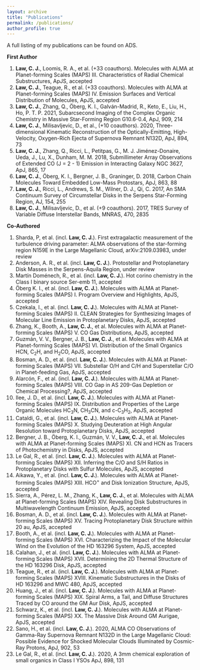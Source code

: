 ```yaml
---
layout: archive
title: "Publications"
permalink: /publications/
author_profile: true
---
```


A full listing of my publications can be found on <a href="https://ui.adsabs.harvard.edu/user/libraries/BR8acQNQQKOJKcsn8H3uVg" style="text-decoration:none">ADS</a>.

<b>First Author</b>
<ol>
  <li><b>Law, C. J.</b>, Loomis, R. A., et al. (+33 coauthors). Molecules with ALMA at Planet-forming Scales (MAPS) III. Characteristics of Radial Chemical Substructures, ApJS, accepted</li>
  <li><b>Law, C. J.</b>, Teague, R., et al. (+33 coauthors). Molecules with ALMA at Planet-forming Scales (MAPS) IV. Emission Surfaces and Vertical Distribution of Molecules, ApJS, accepted</li>
  <li><b>Law, C. J.</b>, Zhang, Q., Öberg, K. I., Galván-Madrid, R., Keto, E., Liu, H., Ho, P. T. P. 2021, Subarcsecond Imaging of the Complex Organic Chemistry in Massive Star-Forming Region G10.6-0.4, ApJ, 909, 214</li>
  <li><b>Law, C. J.</b>, Milisavljevic, D., et al., (+10 coauthors). 2020, Three-dimensional Kinematic Reconstruction of the Optically-Emitting, High-Velocity, Oxygen-Rich Ejecta of Supernova Remnant N132D, ApJ, 894, 73</li>
  <li><b>Law, C. J.</b>, Zhang, Q., Ricci, L., Petitpas, G., M. J. Jiménez-Donaire, Ueda, J., Lu, X., Dunham, M. M. 2018, Submillimeter Array Observations of Extended CO (J = 2 - 1) Emission in Interacting Galaxy NGC 3627, ApJ, 865, 17</li>
  <li><b>Law, C. J.</b>, Öberg, K. I., Bergner, J. B., Graninger, D. 2018, Carbon Chain Molecules Toward Embedded Low-Mass Protostars, ApJ, 863, 88</li>
  <li><b>Law, C. J.</b>, Ricci, L., Andrews, S. M., Wilner, D. J., Qi, C. 2017, An SMA Continuum Survey of Circumstellar Disks in the Serpens Star-Forming Region, AJ, 154, 255</li>
  <li><b>Law, C. J.</b>, Milisavljevic, D., et al. (+9 coauthors). 2017, TRES Survey of Variable Diffuse Interstellar Bands, MNRAS, 470, 2835</li>
</ol>

<b>Co-Authored</b>
<ol>
  <li>Sharda, P, et al. (incl. <b>Law, C. J.</b>). First extragalactic measurement of the turbulence driving parameter: ALMA observations of the star-forming region N159E in the Large Magellanic Cloud, arXiv:2109.03983, under review</li>
  <li>Anderson, A. R., et al. (incl. <b>Law, C. J.</b>). Protostellar and Protoplanetary Disk Masses in the Serpens-Aquila Region, under review</li>
  <li>Martín Doménech, R., et al. (incl. <b>Law, C. J.</b>). Hot corino chemistry in the Class I binary source Ser-emb 11, accepted</li>
  <li>Öberg K. I., et al. (incl. <b>Law, C. J.</b>). Molecules with ALMA at Planet-forming Scales (MAPS) I. Program Overview and Highlights, ApJS, accepted</li>
  <li>Czekala, I., et al. (incl. <b>Law, C. J.</b>). Molecules with ALMA at Planet-forming Scales (MAPS) II. CLEAN Strategies for Synthesizing Images of Molecular Line Emission in Protoplanetary Disks, ApJS, accepted</li>
  <li>Zhang, K., Booth, A., <b>Law, C. J.</b>, et al. Molecules with ALMA at Planet-forming Scales (MAPS) V. CO Gas Distributions, ApJS, accepted</li>
  <li>Guzmán, V. V., Bergner, J. B., <b>Law, C. J.</b>, et al. Molecules with ALMA at Planet-forming Scales (MAPS) VI. Distribution of the Small Organics HCN, C<sub>2</sub>H, and H<sub>2</sub>CO, ApJS, accepted</li>
  <li>Bosman, A. D., et al. (incl. <b>Law, C. J.</b>).  Molecules with ALMA at Planet-forming Scales (MAPS) VII. Substellar O/H and C/H and Superstellar C/O in Planet-feeding Gas, ApJS, accepted</li>
  <li>Alarcón, F., et al. (incl. <b>Law, C. J.</b>).  Molecules with ALMA at Planet-forming Scales (MAPS) VIII. CO Gap in AS 209-Gas Depletion or Chemical Processing?, ApJS, accepted</li>
  <li>Ilee, J. D., et al. (incl. <b>Law, C. J.</b>). Molecules with ALMA at Planet-forming Scales (MAPS) IX. Distribution and Properties of the Large Organic Molecules HC<sub>3</sub>N, CH<sub>3</sub>CN, and c-C<sub>3</sub>H<sub>2</sub>, ApJS, accepted</li>
  <li>Cataldi, G., et al. (incl. <b>Law, C. J.</b>). Molecules with ALMA at Planet-forming Scales (MAPS) X. Studying Deuteration at High Angular Resolution toward Protoplanetary Disks, ApJS, accepted</li>
  <li>Bergner, J. B., Öberg, K. I., Guzmán, V. V., <b>Law, C. J.</b>, et al. Molecules with ALMA at Planet-forming Scales (MAPS) XI. CN and HCN as Tracers of Photochemistry in Disks, ApJS, accepted</li>  
  <li>Le Gal, R., et al. (incl. <b>Law, C. J.</b>). Molecules with ALMA at Planet-forming Scales (MAPS) XII. Inferring the C/O and S/H Ratios in Protoplanetary Disks with Sulfur Molecules, ApJS, accepted</li>
  <li>Aikawa, Y., et al. (incl. <b>Law, C. J.</b>). Molecules with ALMA at Planet-forming Scales (MAPS) XIII. HCO<sup>+</sup> and Disk Ionization Structure, ApJS, accepted</li>
  <li> Sierra, A., Pérez, L. M., Zhang, K., <b>Law, C. J.</b>, et al. Molecules with ALMA at Planet-forming Scales (MAPS) XIV. Revealing Disk Substructures in Multiwavelength Continuum Emission, ApJS, accepted</li>  
  <li>Bosman, A. D., et al. (incl. <b>Law, C. J.</b>). Molecules with ALMA at Planet-forming Scales (MAPS) XV. Tracing Protoplanetary Disk Structure within 20 au, ApJS, accepted</li>
  <li>Booth, A., et al. (incl. <b>Law, C. J.</b>). Molecules with ALMA at Planet-forming Scales (MAPS) XVI. Characterizing the Impact of the Molecular Wind on the Evolution of the HD 163296 System, ApJS, accepted</li>
  <li>Calahan, J., et al. (incl. <b>Law, C. J.</b>). Molecules with ALMA at Planet-forming Scales (MAPS) XVII. Determining the 2D Thermal Structure of the HD 163296 Disk, ApJS, accepted</li>
  <li>Teague, R., et al. (incl. <b>Law, C. J.</b>). Molecules with ALMA at Planet-forming Scales (MAPS) XVIII. Kinematic Substructures in the Disks of HD 163296 and MWC 480, ApJS, accepted</li>
  <li>Huang, J., et al. (incl. <b>Law, C. J.</b>). Molecules with ALMA at Planet-forming Scales (MAPS) XIX. Spiral Arms, a Tail, and Diffuse Structures Traced by CO around the GM Aur Disk, ApJS, accepted</li>
  <li>Schwarz, K., et al. (incl. <b>Law, C. J.</b>). Molecules with ALMA at Planet-forming Scales (MAPS) XX. The Massive Disk Around GM Aurigae, ApJS, accepted</li>
  <li>Sano, H., et al. (incl. <b>Law, C. J.</b>). 2020, ALMA CO Observations of Gamma-Ray Supernova Remnant N132D in the Large Magellanic Cloud: Possible Evidence for Shocked Molecular Clouds Illuminated by Cosmic-Ray Protons, ApJ, 902, 53</li>
  <li>Le Gal, R., et al. (incl. <b>Law, C. J.</b>). 2020, A 3mm chemical exploration of small organics in Class I YSOs ApJ, 898, 131</li>
</ol>

<!---{% if author.googlescholar %}
  You can also find my articles on <u><a href="{{author.googlescholar}}">my Google Scholar profile</a>.</u>
{% endif %}

{% include base_path %}

{% for post in site.publications reversed %}
  {% include archive-single.html %}
{% endfor %} --->

